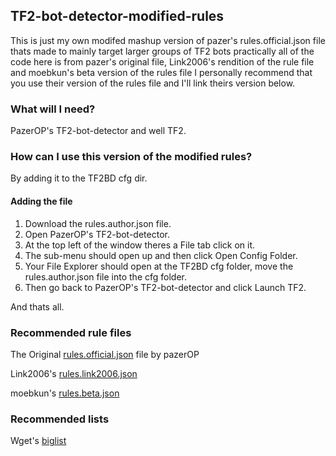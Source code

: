 ## TF2-bot-detector-modified-rules
This is just my own modifed mashup version of pazer's rules.official.json file thats made to mainly target larger groups of TF2 bots practically all of the 
code here is from pazer's original file, Link2006's rendition of the rule file and moebkun's beta version of the rules file I personally recommend that you
use their version of the rules file and I'll link theirs version below.

### What will I need?
PazerOP's TF2-bot-detector and well TF2.

### How can I use this version of the modified rules?
By adding it to the TF2BD cfg dir.

#### Adding the file
1. Download the rules.author.json file.
2. Open PazerOP's TF2-bot-detector.
3. At the top left of the window theres a File tab click on it.
4. The sub-menu should open up and then click Open Config Folder.
5. Your File Explorer should open at the TF2BD cfg folder, move the rules.author.json file into the cfg folder.
6. Then go back to PazerOP's TF2-bot-detector and click Launch TF2.

And thats all.

### Recommended rule files
The Original [rules.official.json][original-rules] file by pazerOP

Link2006's [rules.link2006.json][Link2006-raw-rules]

moebkun's [rules.beta.json][moebkun-list]

### Recommended lists

Wget's [biglist][wget-biglist]

<!-- Links -->
[moebkun-list]:https://github.com/moebkun/lists
[original-rules]:https://github.com/PazerOP/tf2_bot_detector/blob/master/staging/cfg/rules.official.json
[Link2006-raw-rules]:https://gist.githubusercontent.com/Link2006/14afac0ebe7e8667b82b6d2cdf579a4d/raw/rules.link2006.json
[wget-biglist]:https://gist.githubusercontent.com/wgetJane/0bc01bd46d7695362253c5a2fa49f2e9/raw/playerlist.biglist.json

